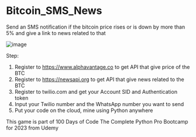 # Bitcoin_SMS_News
Send an SMS notification if the bitcoin price rises or is down by more than 5% and give a link to news related to that

![image](https://github.com/ikhsanmasu/Bitcoin_SMS_News/assets/76894210/a8b00b9c-4e31-4cbf-93f8-0c61e7fe10fa)

Step:

1. Register to https://www.alphavantage.co to get API that give price of the BTC
2. Register to https://newsapi.org to get API that give news related to the BTC
3. Register to twilio.com and get your Account SID and Authentication token
4. Input your Twilio number and the WhatsApp number you want to send
5. Put your code on the cloud, mine using Python anywhere

This game is part of 100 Days of Code The Complete Python Pro Bootcamp for 2023 from Udemy
